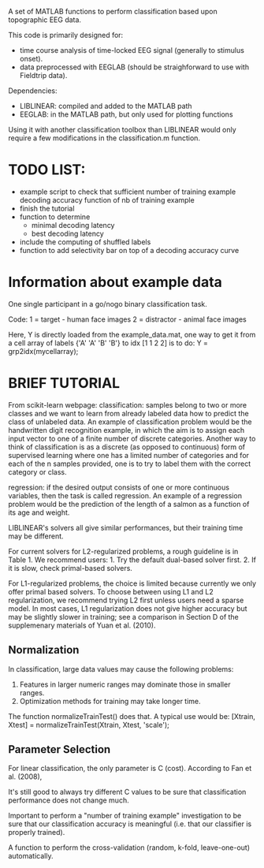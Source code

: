A set of MATLAB functions to perform classification based upon topographic EEG data.

This code is primarily designed for:
- time course analysis of time-locked EEG signal (generally to stimulus onset).  
- data preprocessed with EEGLAB (should be straighforward to use with Fieldtrip data).

Dependencies:
- LIBLINEAR: compiled and added to the MATLAB path
- EEGLAB: in the MATLAB path, but only used for plotting functions

Using it with another classification toolbox than LIBLINEAR would only require a few modifications in the classification.m function.

# TODO LIST:
- example script to check that sufficient number of training example
	decoding accuracy function of nb of training example
- finish the tutorial
- function to determine
	- minimal decoding latency
	- best decoding latency
- include the computing of shuffled labels
- function to add selectivity bar on top of a decoding accuracy curve

# Information about example data
One single participant in a go/nogo binary classification task.

Code:
1 = target - human face images
2 = distractor - animal face images

Here, Y is directly loaded from the example_data.mat, one way to get it from a cell array of labels {'A' 'A' 'B' 'B'} to idx [1 1 2 2] is to do:
Y = grp2idx(mycellarray);

# BRIEF TUTORIAL

From scikit-learn webpage:
classification: samples belong to two or more classes and we want to learn from already labeled data how to predict the class of unlabeled data. An example of classification problem would be the handwritten digit recognition example, in which the aim is to assign each input vector to one of a finite number of discrete categories. Another way to think of classification is as a discrete (as opposed to continuous) form of supervised learning where one has a limited number of categories and for each of the n samples provided, one is to try to label them with the correct category or class.

regression: if the desired output consists of one or more continuous variables, then the task is called regression. An example of a regression problem would be the prediction of the length of a salmon as a function of its age and weight.



LIBLINEAR's solvers all give similar performances, but their training time may be different. 

For current solvers for L2-regularized problems, a rough guideline is in Table 1. We recommend users:
	1. Try the default dual-based solver first.
	2. If it is slow, check primal-based solvers.

For L1-regularized problems, the choice is limited because currently we only offer primal based solvers. To choose between using L1 and L2 regularization, we recommend trying L2 first unless users need a sparse model. In most cases, L1 regularization does not give higher accuracy
but may be slightly slower in training; see a comparison in Section D of the supplemenary materials of Yuan et al. (2010).

## Normalization
In classification, large data values may cause the following problems:
1. Features in larger numeric ranges may dominate those in smaller ranges.
2. Optimization methods for training may take longer time.

The function normalizeTrainTest() does that. A typical use would be:
[Xtrain, Xtest] = normalizeTrainTest(Xtrain, Xtest, 'scale'); 

## Parameter Selection
For linear classification, the only parameter is C (cost). According to Fan et al. (2008), 

It's still good to always try different C values to be sure that classification performance does not change much.

Important to perform a "number of training example" investigation to be sure that our classification accuracy is meaningful (i.e. that our classifier is properly trained).

A function to perform the cross-validation (random, k-fold, leave-one-out) automatically.

